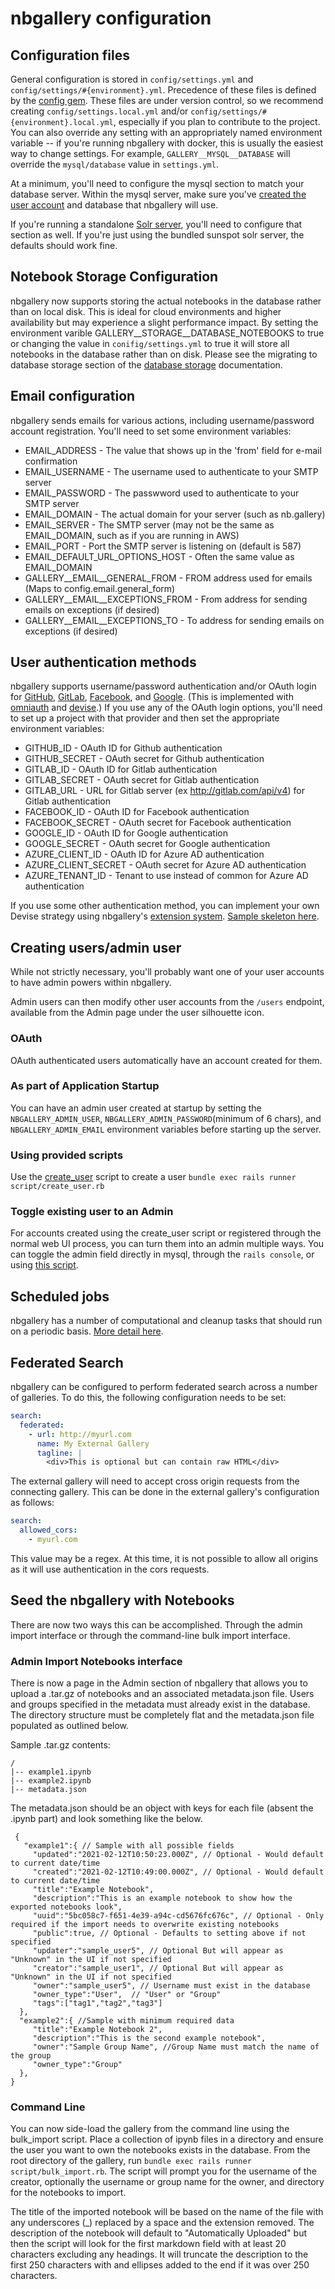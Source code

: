 # nbgallery configuration

## Configuration files

General configuration is stored in `config/settings.yml` and `config/settings/#{environment}.yml`.  Precedence of these files is defined by the [config gem](https://github.com/railsconfig/config#accessing-the-settings-object).  These files are under version control, so we recommend creating `config/settings.local.yml` and/or `config/settings/#{environment}.local.yml`, especially if you plan to contribute to the project.  You can also override any setting with an appropriately named environment variable -- if you're running nbgallery with docker, this is usually the easiest way to change settings.  For example, `GALLERY__MYSQL__DATABASE` will override the `mysql/database` value in `settings.yml`.

At a minimum, you'll need to configure the mysql section to match your database server.  Within the mysql server, make sure you've [created the user account](https://dev.mysql.com/doc/refman/8.0/en/adding-users.html) and database that nbgallery will use.

If you're running a standalone [Solr server](solr.md), you'll need to configure that section as well.  If you're just using the bundled sunspot solr server, the defaults should work fine.

## Notebook Storage Configuration
nbgallery now supports storing the actual notebooks in the database rather than on local disk.  This is ideal for cloud environments and higher availability but may experience a slight performance impact.  By setting the environment varible GALLERY__STORAGE__DATABASE_NOTEBOOKS to true or changing the value in `conifig/settings.yml` to true it will store all notebooks in the database rather than on disk.  Please see the migrating to database storage section of the [database storage](database_storage.md) documentation.

## Email configuration

nbgallery sends emails for various actions, including username/password account registration.  You'll need to set some environment variables:

 * EMAIL_ADDRESS - The value that shows up in the 'from' field for e-mail confirmation
 * EMAIL_USERNAME - The username used to authenticate to your SMTP server
 * EMAIL_PASSWORD - The passwword used to authenticate to your SMTP server
 * EMAIL_DOMAIN - The actual domain for your server (such as nb.gallery)
 * EMAIL_SERVER - The SMTP server (may not be the same as EMAIL_DOMAIN, such as if you are running in AWS)
 * EMAIL_PORT - Port the SMTP server is listening on (default is 587)
 * EMAIL_DEFAULT_URL_OPTIONS_HOST - Often the same value as EMAIL_DOMAIN
 * GALLERY__EMAIL__GENERAL_FROM - FROM address used for emails (Maps to config.email.general_form)
 * GALLERY__EMAIL__EXCEPTIONS_FROM - From address for sending emails on exceptions (if desired)
 * GALLERY__EMAIL__EXCEPTIONS_TO - To address for sending emails on exceptions (if desired)

## User authentication methods

nbgallery supports username/password authentication and/or OAuth login for [GitHub](https://developer.github.com/apps/building-oauth-apps/creating-an-oauth-app/), [GitLab](https://docs.gitlab.com/ee/integration/oauth_provider.html), [Facebook](https://developers.facebook.com/docs/facebook-login/), and [Google](https://developers.google.com/identity/sign-in/web/sign-in).  (This is implemented with [omniauth](https://github.com/omniauth/omniauth) and [devise](https://github.com/plataformatec/devise).)  If you use any of the OAuth login options, you'll need to set up a project with that provider and then set the appropriate environment variables:

 * GITHUB_ID - OAuth ID for Github authentication
 * GITHUB_SECRET - OAuth secret for Github authentication
 * GITLAB_ID - OAuth ID for Gitlab authentication
 * GITLAB_SECRET - OAuth secret for Gitlab authentication
 * GITLAB_URL - URL for Gitlab server (ex http://gitlab.com/api/v4) for Gitlab authentication
 * FACEBOOK_ID - OAuth ID for Facebook authentication
 * FACEBOOK_SECRET - OAuth secret for Facebook authentication
 * GOOGLE_ID - OAuth ID for Google authentication
 * GOOGLE_SECRET - OAuth secret for Google authentication
 * AZURE_CLIENT_ID - OAuth ID for Azure AD authentication
 * AZURE_CLIENT_SECRET - OAuth secret for Azure AD authentication
 * AZURE_TENANT_ID - Tenant to use instead of common for Azure AD authentication

If you use some other authentication method, you can implement your own Devise strategy using nbgallery's [extension system](extensions.md).  [Sample skeleton here](../samples/external_auth).

## Creating users/admin user
While not strictly necessary, you'll probably want one of your user accounts to have admin powers within nbgallery.

Admin users can then modify other user accounts from the `/users` endpoint, available from the Admin page under the user silhouette icon.
### OAuth
OAuth authenticated users automatically have an account created for them.

### As part of Application Startup
You can have an admin user created at startup by setting the `NBGALLERY_ADMIN_USER`, `NBGALLERY_ADMIN_PASSWORD`(minimum of 6 chars), and `NBGALLERY_ADMIN_EMAIL` environment variables before starting up the server.

### Using provided scripts
Use the [create_user](../script/create_user.rb) script to create a user
`bundle exec rails runner script/create_user.rb`

### Toggle existing user to an Admin
For accounts created using the create_user script or registered through the normal web UI process, you can turn them into an admin multiple ways.  You can toggle the admin field directly in mysql, through the `rails console`, or using [this script](../script/make_admin_user.rb).


## Scheduled jobs

nbgallery has a number of computational and cleanup tasks that should run on a periodic basis.  [More detail here](scheduled_jobs.md).

## Federated Search

nbgallery can be configured to perform federated search across a number of galleries. To do this, the following configuration needs to be set:
```yaml
search:
  federated:
    - url: http://myurl.com
      name: My External Gallery
      tagline: |
        <div>This is optional but can contain raw HTML</div>
```

The external gallery will need to accept cross origin requests from the connecting gallery. This can be done in the external gallery's configuration
as follows:
```yaml
search:
  allowed_cors:
    - myurl.com
```
This value may be a regex.  At this time, it is not possible to allow all origins as it will use authentication in the cors requests.

## Seed the nbgallery with Notebooks

There are now two ways this can be accomplished.  Through the admin import interface or through the command-line bulk import interface.

### Admin Import Notebooks interface

There is now a page in the Admin section of nbgallery that allows you to upload a .tar.gz of notebooks and an associated metadata.json file.  Users and groups specified in the metadata must already exist in the database.  The directory structure must be completely flat and the metadata.json file populated as outlined below.

Sample .tar.gz contents:

    /
    |-- example1.ipynb
    |-- example2.ipynb
    |-- metadata.json

The metadata.json should be an object with keys for each file (absent the .ipynb part) and look something like the below.

     {
       "example1":{ // Sample with all possible fields
         "updated":"2021-02-12T10:50:23.000Z", // Optional - Would default to current date/time
         "created":"2021-02-12T10:49:00.000Z", // Optional - Would default to current date/time
         "title":"Example Notebook",
         "description":"This is an example notebook to show how the exported notebooks look",
         "uuid":"5bc058c7-f651-4e39-a94c-cd5676fc676c", // Optional - Only required if the import needs to overwrite existing notebooks
         "public":true, // Optional - Defaults to setting above if not specified
         "updater":"sample_user5", // Optional But will appear as "Unknown" in the UI if not specified
         "creator":"sample_user1", // Optional But will appear as "Unknown" in the UI if not specified
         "owner":"sample_user5", // Username must exist in the database
         "owner_type":"User",  // "User" or "Group"
         "tags":["tag1","tag2","tag3"]
      },
      "example2":{ //Sample with minimum required data
         "title":"Example Notebook 2",
         "description":"This is the second example notebook",
         "owner":"Sample Group Name", //Group Name must match the name of the group
         "owner_type":"Group"
      },
    }

### Command Line

You can now side-load the gallery from the command line using the bulk_import script.  Place a collection of ipynb files in a directory and ensure the user you want to own the notebooks exists in the database. From the root directory of the gallery, run `bundle exec rails runner script/bulk_import.rb`. The script will prompt you for the username of the creator, optionally the username or group name for the owner, and directory for the notebooks to import.

The title of the imported notebook will be based on the name of the file with any underscores (_) replaced by a space and the extension removed.
The description of the notebook will default to "Automatically Uploaded" but then the script will look for the first markdown field with at least 20 characters excluding any headings. It will truncate the description to the first 250 characters with and ellipses added to the end if it was over 250 characters.
